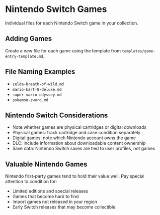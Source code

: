 # Nintendo Switch Games

Individual files for each Nintendo Switch game in your collection. 

## Adding Games
Create a new file for each game using the template from `templates/game-entry-template.md`.

## File Naming Examples
- `zelda-breath-of-wild.md`
- `mario-kart-8-deluxe.md`  
- `super-mario-odyssey.md`
- `pokemon-sword.md`

## Nintendo Switch Considerations
- Note whether games are physical cartridges or digital downloads
- Physical games: track cartridge and case condition separately
- Digital games: note which Nintendo account owns the game
- DLC: include information about downloadable content ownership
- Save data: Nintendo Switch saves are tied to user profiles, not games

## Valuable Nintendo Games
Nintendo first-party games tend to hold their value well. Pay special attention to condition for:
- Limited editions and special releases  
- Games that become hard to find
- Import games not released in your region
- Early Switch releases that may become collectible